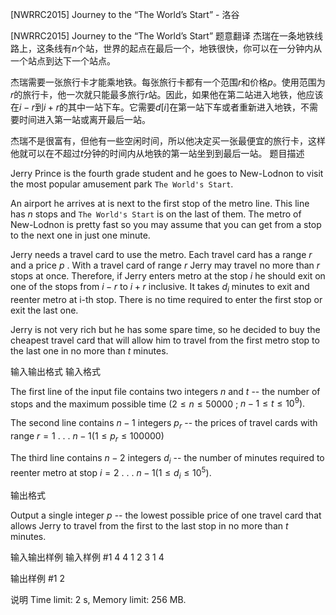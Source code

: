 



[NWRRC2015] Journey to the “The World’s Start” - 洛谷














[NWRRC2015] Journey to the “The World’s Start”
题意翻译
杰瑞在一条地铁线路上，这条线有$n$个站，世界的起点在最后一个，地铁很快，你可以在一分钟内从一个站点到达下一个站点。

杰瑞需要一张旅行卡才能乘地铁。每张旅行卡都有一个范围$r$和价格$p$。使用范围为$r$的旅行卡，他一次就只能最多旅行$r$站。因此，如果他在第二站进入地铁，他应该在$i−r$到$i+r$的其中一站下车。它需要$d[i]$在第一站下车或者重新进入地铁，不需要时间进入第一站或离开最后一站。

杰瑞不是很富有，但他有一些空闲时间，所以他决定买一张最便宜的旅行卡，这样他就可以在不超过$t$分钟的时间内从地铁的第一站坐到到最后一站。
题目描述


Jerry Prince is the fourth grade student and he goes to New-Lodnon to visit the most popular amusement park `The World's Start`.

An airport he arrives at is next to the first stop of the metro line. This line has $n$ stops and `The World's Start` is on the last of them. The metro of New-Lodnon is pretty fast so you may assume that you can get from a stop to the next one in just one minute.

Jerry needs a travel card to use the metro. Each travel card has a range $r$ and a price $p$ . With a travel card of range $r$ Jerry may travel no more than $r$ stops at once. Therefore, if Jerry enters metro at the stop $i$ he should exit on one of the stops from $i − r$ to $i + r$ inclusive. It takes $d_{i}$ minutes to exit and reenter metro at i-th stop. There is no time required to enter the first stop or exit the last one.

Jerry is not very rich but he has some spare time, so he decided to buy the cheapest travel card that will allow him to travel from the first metro stop to the last one in no more than $t$ minutes.


输入输出格式
输入格式



The first line of the input file contains two integers $n$ and $t$ -- the number of stops and the maximum possible time $(2 \le n \le 50 000$ ; $n - 1 \le t \le 10^{9}).$

The second line contains $n - 1$ integers $p_{r}$ -- the prices of travel cards with range $r = 1$ . . . $n − 1 (1 \le p_{r} \le 100 000)$

The third line contains $n - 2$ integers $d_{i}$ -- the number of minutes required to reenter metro at stop $i = 2$ . . . $n - 1 (1 \le d_{i} \le 10^{5}).$


输出格式



Output a single integer $p$ -- the lowest possible price of one travel card that allows Jerry to travel from the first to the last stop in no more than $t$ minutes.


输入输出样例
输入样例 #1
4 4
1 2 3
1 4

输出样例 #1
2

说明
Time limit: 2 s, Memory limit: 256 MB. 









